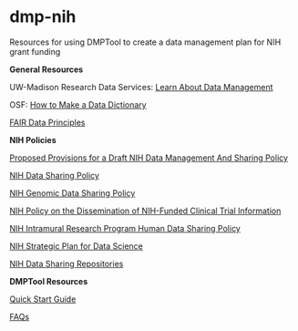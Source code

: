 # dmp-nih
Resources for using DMPTool to create a data management plan for NIH grant funding

**General Resources**

UW-Madison Research Data Services: <a href = "http://researchdata.wisc.edu/learn-about-data-management/" target = "_blank">Learn About Data Management</a>

OSF: <a href = "http://help.osf.io/m/bestpractices/l/618767-how-to-make-a-data-dictionary" target = "_blank">How to Make a Data Dictionary</a>

<a href = "https://www.force11.org/fairprinciples" target = "_blank">FAIR Data Principles</a>

**NIH Policies**

<a href = "https://osp.od.nih.gov/wp-content/uploads/Data_Sharing_Policy_Proposed_Provisions.pdf" target = "_blank">Proposed Provisions for a Draft NIH Data Management And Sharing Policy</a>

<a href = "https://grants.nih.gov/grants/policy/data_sharing/" target = "_blank">NIH Data Sharing Policy</a>

<a href = "https://osp.od.nih.gov/wp-content/uploads/NIH_GDS_Policy.pdf" target = "_blank">NIH Genomic Data Sharing Policy</a>

<a href = "https://grants.nih.gov/grants/guide/notice-files/not-od-16-149.html" target = "_blank">NIH Policy on the Dissemination of NIH-Funded Clinical Trial Information</a>

<a href = "https://policymanual.nih.gov/3016" target = "_blank">NIH Intramural Research Program Human Data Sharing Policy</a>

<a href = "https://datascience.nih.gov/sites/default/files/NIH_Strategic_Plan_for_Data_Science_Final_508.pdf" target = "_blank">NIH Strategic Plan for Data Science</a>

<a href = "https://www.nlm.nih.gov/NIHbmic/nih_data_sharing_repositories.html" target = "_blank">NIH Data Sharing Repositories</a>

**DMPTool Resources**

<a href = "https://dmptool.org/help" target = "_blank">Quick Start Guide</a>

<a href = "https://dmptool.org/faq" target = "_blank">FAQs</a>
